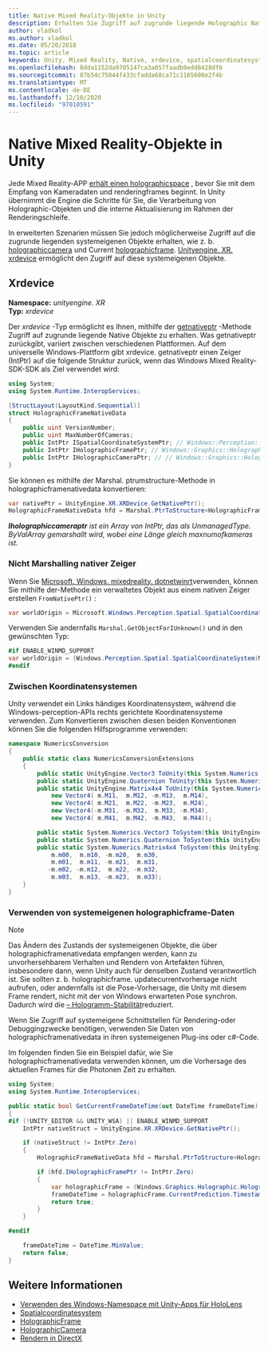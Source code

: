 ```yaml
---
title: Native Mixed Reality-Objekte in Unity
description: Erhalten Sie Zugriff auf zugrunde liegende Holographic Native-Objekte in Unity.
author: vladkol
ms.author: vladkol
ms.date: 05/20/2018
ms.topic: article
keywords: Unity, Mixed Reality, Native, xrdevice, spatialcoordinatesystem, holographicframe, holographiccamera, ispatialcoordinatesystem, iholographicframe, iholographiccamera, getnativeptr, Mixed Reality-Headset, Windows Mixed Reality-Headset, Virtual Reality-Headset
ms.openlocfilehash: 8dda1152da9705147ca3a057faadb9edd8428df6
ms.sourcegitcommit: 87b54c75044f433cfadda68ca71c1165608e2f4b
ms.translationtype: MT
ms.contentlocale: de-DE
ms.lasthandoff: 12/10/2020
ms.locfileid: "97010591"
---
```

# <a name="mixed-reality-native-objects-in-unity"></a>Native Mixed Reality-Objekte in Unity

Jede Mixed Reality-APP [erhält einen holographicspace](../native/getting-a-holographicspace.md) , bevor Sie mit dem Empfang von Kameradaten und renderingframes beginnt. In Unity übernimmt die Engine die Schritte für Sie, die Verarbeitung von Holographic-Objekten und die interne Aktualisierung im Rahmen der Renderingschleife.

In erweiterten Szenarien müssen Sie jedoch möglicherweise Zugriff auf die zugrunde liegenden systemeigenen Objekte erhalten, wie z. b. <a href="https://docs.microsoft.com/uwp/api/windows.graphics.holographic.holographiccamera" target="_blank">holographiccamera</a> und Current <a href="https://docs.microsoft.com/uwp/api/windows.graphics.holographic.holographicframe" target="_blank">holographicframe</a>. <a href="https://docs.unity3d.com/ScriptReference/XR.XRDevice.html" target="_blank">Unityengine. XR. xrdevice</a> ermöglicht den Zugriff auf diese systemeigenen Objekte.

## <a name="xrdevice"></a>Xrdevice 

**Namespace:** *unityengine. XR*<br>
**Typ:** *xrdevice*

Der *xrdevice* -Typ ermöglicht es Ihnen, mithilfe der <a href="https://docs.unity3d.com/ScriptReference/XR.XRDevice.GetNativePtr.html" target="_blank">getnativeptr</a> -Methode Zugriff auf zugrunde liegende Native Objekte zu erhalten. Was getnativeptr zurückgibt, variiert zwischen verschiedenen Plattformen. Auf dem universelle Windows-Plattform gibt xrdevice. getnativeptr einen Zeiger (IntPtr) auf die folgende Struktur zurück, wenn das Windows Mixed Reality-SDK-SDK als Ziel verwendet wird: 

```cs
using System;
using System.Runtime.InteropServices;

[StructLayout(LayoutKind.Sequential)]
struct HolographicFrameNativeData
{
    public uint VersionNumber;
    public uint MaxNumberOfCameras;
    public IntPtr ISpatialCoordinateSystemPtr; // Windows::Perception::Spatial::ISpatialCoordinateSystem
    public IntPtr IHolographicFramePtr; // Windows::Graphics::Holographic::IHolographicFrame 
    public IntPtr IHolographicCameraPtr; // // Windows::Graphics::Holographic::IHolographicCamera
}
```
Sie können es mithilfe der Marshal. ptrumstructure-Methode in holographicframenativedata konvertieren:
```cs
var nativePtr = UnityEngine.XR.XRDevice.GetNativePtr();
HolographicFrameNativeData hfd = Marshal.PtrToStructure<HolographicFrameNativeData>(nativePtr);
```
***Iholographiccameraptr** ist ein Array von IntPtr, das als UnmanagedType. ByValArray gemarshallt wird, wobei eine Länge gleich maxnumofkameras ist.* 

### <a name="unmarshaling-native-pointers"></a>Nicht Marshalling nativer Zeiger

Wenn Sie [Microsoft. Windows. mixedreality. dotnetwinrt](https://www.nuget.org/packages/Microsoft.Windows.MixedReality.DotNetWinRT)verwenden, können Sie mithilfe der-Methode ein verwaltetes Objekt aus einem nativen Zeiger erstellen `FromNativePtr()` :

```cs
var worldOrigin = Microsoft.Windows.Perception.Spatial.SpatialCoordinateSystem.FromNativePtr(hfd.ISpatialCoordinateSystemPtr);
```

Verwenden Sie andernfalls `Marshal.GetObjectForIUnknown()` und in den gewünschten Typ:

```cs
#if ENABLE_WINMD_SUPPORT
var worldOrigin = (Windows.Perception.Spatial.SpatialCoordinateSystem)Marshal.GetObjectForIUnknown(hfd.ISpatialCoordinateSystemPtr);
#endif
```

### <a name="converting-between-coordinate-systems"></a>Zwischen Koordinatensystemen

Unity verwendet ein Links händiges Koordinatensystem, während die Windows-perception-APIs rechts gerichtete Koordinatensysteme verwenden. Zum Konvertieren zwischen diesen beiden Konventionen können Sie die folgenden Hilfsprogramme verwenden:

```cs
namespace NumericsConversion
{
    public static class NumericsConversionExtensions
    {
        public static UnityEngine.Vector3 ToUnity(this System.Numerics.Vector3 v) => new UnityEngine.Vector3(v.X, v.Y, -v.Z);
        public static UnityEngine.Quaternion ToUnity(this System.Numerics.Quaternion q) => new UnityEngine.Quaternion(-q.X, -q.Y, q.Z, q.W);
        public static UnityEngine.Matrix4x4 ToUnity(this System.Numerics.Matrix4x4 m) => new UnityEngine.Matrix4x4(
            new Vector4( m.M11,  m.M12, -m.M13,  m.M14),
            new Vector4( m.M21,  m.M22, -m.M23,  m.M24),
            new Vector4(-m.M31, -m.M32,  m.M33, -m.M34),
            new Vector4( m.M41,  m.M42, -m.M43,  m.M44));

        public static System.Numerics.Vector3 ToSystem(this UnityEngine.Vector3 v) => new System.Numerics.Vector3(v.x, v.y, -v.z);
        public static System.Numerics.Quaternion ToSystem(this UnityEngine.Quaternion q) => new System.Numerics.Quaternion(-q.x, -q.y, q.z, q.w);
        public static System.Numerics.Matrix4x4 ToSystem(this UnityEngine.Matrix4x4 m) => new System.Numerics.Matrix4x4(
            m.m00,  m.m10, -m.m20,  m.m30,
            m.m01,  m.m11, -m.m21,  m.m31,
           -m.m02, -m.m12,  m.m22, -m.m32,
            m.m03,  m.m13, -m.m23,  m.m33);
    }
}
```

### <a name="using-holographicframe-native-data"></a>Verwenden von systemeigenen holographicframe-Daten

> [!NOTE]
> Das Ändern des Zustands der systemeigenen Objekte, die über holographicframenativedata empfangen werden, kann zu unvorhersehbarem Verhalten und Rendern von Artefakten führen, insbesondere dann, wenn Unity auch für denselben Zustand verantwortlich ist.  Sie sollten z. b. holographicframe. updatecurrentvorhersage nicht aufrufen, oder andernfalls ist die Pose-Vorhersage, die Unity mit diesem Frame rendert, nicht mit der von Windows erwarteten Pose synchron. Dadurch wird die [– Hologramm-Stabilität](../platform-capabilities-and-apis/hologram-stability.md)reduziert.

Wenn Sie Zugriff auf systemeigene Schnittstellen für Rendering-oder Debuggingzwecke benötigen, verwenden Sie Daten von holographicframenativedata in ihren systemeigenen Plug-ins oder c#-Code. 

Im folgenden finden Sie ein Beispiel dafür, wie Sie holographicframenativedata verwenden können, um die Vorhersage des aktuellen Frames für die Photonen Zeit zu erhalten. 

```cs
using System;
using System.Runtime.InteropServices;

public static bool GetCurrentFrameDateTime(out DateTime frameDateTime)
{
#if (!UNITY_EDITOR && UNITY_WSA) || ENABLE_WINMD_SUPPORT
    IntPtr nativeStruct = UnityEngine.XR.XRDevice.GetNativePtr();

    if (nativeStruct != IntPtr.Zero)
    {
        HolographicFrameNativeData hfd = Marshal.PtrToStructure<HolographicFrameNativeData>(nativeStruct);

        if (hfd.IHolographicFramePtr != IntPtr.Zero)
        {
            var holographicFrame = (Windows.Graphics.Holographic.HolographicFrame)Marshal.GetObjectForIUnknown(hfd.IHolographicFramePtr);
            frameDateTime = holographicFrame.CurrentPrediction.Timestamp.TargetTime.DateTime;
            return true;
        }
    }

#endif

    frameDateTime = DateTime.MinValue;
    return false;
}

```

## <a name="see-also"></a>Weitere Informationen
* [Verwenden des Windows-Namespace mit Unity-Apps für HoloLens](using-the-windows-namespace-with-unity-apps-for-hololens.md)
* <a href="https://docs.microsoft.com/uwp/api/windows.perception.spatial.spatialcoordinatesystem" target="_blank">Spatialcoordinatesystem</a>
* <a href="https://docs.microsoft.com/uwp/api/windows.graphics.holographic.holographicframe" target="_blank">HolographicFrame</a>
* <a href="https://docs.microsoft.com/uwp/api/windows.graphics.holographic.holographiccamera" target="_blank">HolographicCamera</a>
* [Rendern in DirectX](../native/rendering-in-directx.md)
